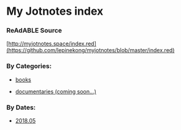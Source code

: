 
# My Jotnotes index


### ReAdABLE Source

[http://myjotnotes.space/index.red](https://github.com/lepinekong/myjotnotes/blob/master/index.red)


### By Categories:

- [books](./books)
                        
- [documentaries (coming soon...)](./documentaries)
                        

### By Dates:

- [2018.05](./2018.05)
                        
